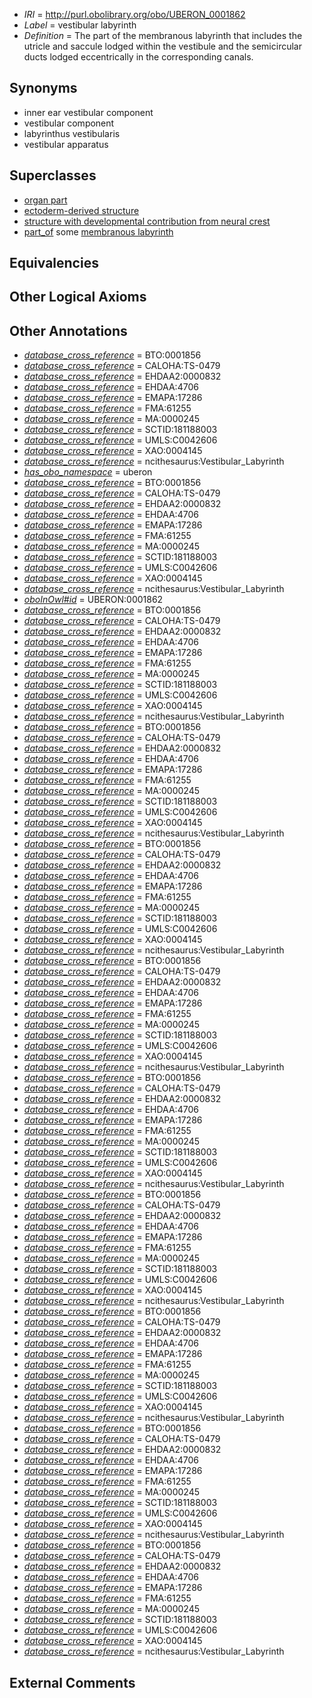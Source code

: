  * *IRI* = http://purl.obolibrary.org/obo/UBERON_0001862
 * *Label* = vestibular labyrinth
 * *Definition* = The part of the membranous labyrinth that includes the utricle and saccule lodged within the vestibule and the semicircular ducts lodged eccentrically in the corresponding canals.

## Synonyms

 * inner ear vestibular component
 * vestibular component
 * labyrinthus vestibularis
 * vestibular apparatus

## Superclasses

 * [organ part](../../UBERON/64/UBERON_0000064.md)
 * [ectoderm-derived structure](../../UBERON/21/UBERON_0004121.md)
 * [structure with developmental contribution from neural crest](../../UBERON/14/UBERON_0010314.md)
 * [part_of](../../BFO/50/BFO_0000050.md) some [membranous labyrinth](../../UBERON/49/UBERON_0001849.md)

## Equivalencies


## Other Logical Axioms


## Other Annotations

 * *[database_cross_reference](../../ef/oboInOwl#hasDbXref.md)* = BTO:0001856
 * *[database_cross_reference](../../ef/oboInOwl#hasDbXref.md)* = CALOHA:TS-0479
 * *[database_cross_reference](../../ef/oboInOwl#hasDbXref.md)* = EHDAA2:0000832
 * *[database_cross_reference](../../ef/oboInOwl#hasDbXref.md)* = EHDAA:4706
 * *[database_cross_reference](../../ef/oboInOwl#hasDbXref.md)* = EMAPA:17286
 * *[database_cross_reference](../../ef/oboInOwl#hasDbXref.md)* = FMA:61255
 * *[database_cross_reference](../../ef/oboInOwl#hasDbXref.md)* = MA:0000245
 * *[database_cross_reference](../../ef/oboInOwl#hasDbXref.md)* = SCTID:181188003
 * *[database_cross_reference](../../ef/oboInOwl#hasDbXref.md)* = UMLS:C0042606
 * *[database_cross_reference](../../ef/oboInOwl#hasDbXref.md)* = XAO:0004145
 * *[database_cross_reference](../../ef/oboInOwl#hasDbXref.md)* = ncithesaurus:Vestibular_Labyrinth
 * *[has_obo_namespace](../../ce/oboInOwl#hasOBONamespace.md)* = uberon
 * *[database_cross_reference](../../ef/oboInOwl#hasDbXref.md)* = BTO:0001856
 * *[database_cross_reference](../../ef/oboInOwl#hasDbXref.md)* = CALOHA:TS-0479
 * *[database_cross_reference](../../ef/oboInOwl#hasDbXref.md)* = EHDAA2:0000832
 * *[database_cross_reference](../../ef/oboInOwl#hasDbXref.md)* = EHDAA:4706
 * *[database_cross_reference](../../ef/oboInOwl#hasDbXref.md)* = EMAPA:17286
 * *[database_cross_reference](../../ef/oboInOwl#hasDbXref.md)* = FMA:61255
 * *[database_cross_reference](../../ef/oboInOwl#hasDbXref.md)* = MA:0000245
 * *[database_cross_reference](../../ef/oboInOwl#hasDbXref.md)* = SCTID:181188003
 * *[database_cross_reference](../../ef/oboInOwl#hasDbXref.md)* = UMLS:C0042606
 * *[database_cross_reference](../../ef/oboInOwl#hasDbXref.md)* = XAO:0004145
 * *[database_cross_reference](../../ef/oboInOwl#hasDbXref.md)* = ncithesaurus:Vestibular_Labyrinth
 * *[oboInOwl#id](../../id/oboInOwl#id.md)* = UBERON:0001862
 * *[database_cross_reference](../../ef/oboInOwl#hasDbXref.md)* = BTO:0001856
 * *[database_cross_reference](../../ef/oboInOwl#hasDbXref.md)* = CALOHA:TS-0479
 * *[database_cross_reference](../../ef/oboInOwl#hasDbXref.md)* = EHDAA2:0000832
 * *[database_cross_reference](../../ef/oboInOwl#hasDbXref.md)* = EHDAA:4706
 * *[database_cross_reference](../../ef/oboInOwl#hasDbXref.md)* = EMAPA:17286
 * *[database_cross_reference](../../ef/oboInOwl#hasDbXref.md)* = FMA:61255
 * *[database_cross_reference](../../ef/oboInOwl#hasDbXref.md)* = MA:0000245
 * *[database_cross_reference](../../ef/oboInOwl#hasDbXref.md)* = SCTID:181188003
 * *[database_cross_reference](../../ef/oboInOwl#hasDbXref.md)* = UMLS:C0042606
 * *[database_cross_reference](../../ef/oboInOwl#hasDbXref.md)* = XAO:0004145
 * *[database_cross_reference](../../ef/oboInOwl#hasDbXref.md)* = ncithesaurus:Vestibular_Labyrinth
 * *[database_cross_reference](../../ef/oboInOwl#hasDbXref.md)* = BTO:0001856
 * *[database_cross_reference](../../ef/oboInOwl#hasDbXref.md)* = CALOHA:TS-0479
 * *[database_cross_reference](../../ef/oboInOwl#hasDbXref.md)* = EHDAA2:0000832
 * *[database_cross_reference](../../ef/oboInOwl#hasDbXref.md)* = EHDAA:4706
 * *[database_cross_reference](../../ef/oboInOwl#hasDbXref.md)* = EMAPA:17286
 * *[database_cross_reference](../../ef/oboInOwl#hasDbXref.md)* = FMA:61255
 * *[database_cross_reference](../../ef/oboInOwl#hasDbXref.md)* = MA:0000245
 * *[database_cross_reference](../../ef/oboInOwl#hasDbXref.md)* = SCTID:181188003
 * *[database_cross_reference](../../ef/oboInOwl#hasDbXref.md)* = UMLS:C0042606
 * *[database_cross_reference](../../ef/oboInOwl#hasDbXref.md)* = XAO:0004145
 * *[database_cross_reference](../../ef/oboInOwl#hasDbXref.md)* = ncithesaurus:Vestibular_Labyrinth
 * *[database_cross_reference](../../ef/oboInOwl#hasDbXref.md)* = BTO:0001856
 * *[database_cross_reference](../../ef/oboInOwl#hasDbXref.md)* = CALOHA:TS-0479
 * *[database_cross_reference](../../ef/oboInOwl#hasDbXref.md)* = EHDAA2:0000832
 * *[database_cross_reference](../../ef/oboInOwl#hasDbXref.md)* = EHDAA:4706
 * *[database_cross_reference](../../ef/oboInOwl#hasDbXref.md)* = EMAPA:17286
 * *[database_cross_reference](../../ef/oboInOwl#hasDbXref.md)* = FMA:61255
 * *[database_cross_reference](../../ef/oboInOwl#hasDbXref.md)* = MA:0000245
 * *[database_cross_reference](../../ef/oboInOwl#hasDbXref.md)* = SCTID:181188003
 * *[database_cross_reference](../../ef/oboInOwl#hasDbXref.md)* = UMLS:C0042606
 * *[database_cross_reference](../../ef/oboInOwl#hasDbXref.md)* = XAO:0004145
 * *[database_cross_reference](../../ef/oboInOwl#hasDbXref.md)* = ncithesaurus:Vestibular_Labyrinth
 * *[database_cross_reference](../../ef/oboInOwl#hasDbXref.md)* = BTO:0001856
 * *[database_cross_reference](../../ef/oboInOwl#hasDbXref.md)* = CALOHA:TS-0479
 * *[database_cross_reference](../../ef/oboInOwl#hasDbXref.md)* = EHDAA2:0000832
 * *[database_cross_reference](../../ef/oboInOwl#hasDbXref.md)* = EHDAA:4706
 * *[database_cross_reference](../../ef/oboInOwl#hasDbXref.md)* = EMAPA:17286
 * *[database_cross_reference](../../ef/oboInOwl#hasDbXref.md)* = FMA:61255
 * *[database_cross_reference](../../ef/oboInOwl#hasDbXref.md)* = MA:0000245
 * *[database_cross_reference](../../ef/oboInOwl#hasDbXref.md)* = SCTID:181188003
 * *[database_cross_reference](../../ef/oboInOwl#hasDbXref.md)* = UMLS:C0042606
 * *[database_cross_reference](../../ef/oboInOwl#hasDbXref.md)* = XAO:0004145
 * *[database_cross_reference](../../ef/oboInOwl#hasDbXref.md)* = ncithesaurus:Vestibular_Labyrinth
 * *[database_cross_reference](../../ef/oboInOwl#hasDbXref.md)* = BTO:0001856
 * *[database_cross_reference](../../ef/oboInOwl#hasDbXref.md)* = CALOHA:TS-0479
 * *[database_cross_reference](../../ef/oboInOwl#hasDbXref.md)* = EHDAA2:0000832
 * *[database_cross_reference](../../ef/oboInOwl#hasDbXref.md)* = EHDAA:4706
 * *[database_cross_reference](../../ef/oboInOwl#hasDbXref.md)* = EMAPA:17286
 * *[database_cross_reference](../../ef/oboInOwl#hasDbXref.md)* = FMA:61255
 * *[database_cross_reference](../../ef/oboInOwl#hasDbXref.md)* = MA:0000245
 * *[database_cross_reference](../../ef/oboInOwl#hasDbXref.md)* = SCTID:181188003
 * *[database_cross_reference](../../ef/oboInOwl#hasDbXref.md)* = UMLS:C0042606
 * *[database_cross_reference](../../ef/oboInOwl#hasDbXref.md)* = XAO:0004145
 * *[database_cross_reference](../../ef/oboInOwl#hasDbXref.md)* = ncithesaurus:Vestibular_Labyrinth
 * *[database_cross_reference](../../ef/oboInOwl#hasDbXref.md)* = BTO:0001856
 * *[database_cross_reference](../../ef/oboInOwl#hasDbXref.md)* = CALOHA:TS-0479
 * *[database_cross_reference](../../ef/oboInOwl#hasDbXref.md)* = EHDAA2:0000832
 * *[database_cross_reference](../../ef/oboInOwl#hasDbXref.md)* = EHDAA:4706
 * *[database_cross_reference](../../ef/oboInOwl#hasDbXref.md)* = EMAPA:17286
 * *[database_cross_reference](../../ef/oboInOwl#hasDbXref.md)* = FMA:61255
 * *[database_cross_reference](../../ef/oboInOwl#hasDbXref.md)* = MA:0000245
 * *[database_cross_reference](../../ef/oboInOwl#hasDbXref.md)* = SCTID:181188003
 * *[database_cross_reference](../../ef/oboInOwl#hasDbXref.md)* = UMLS:C0042606
 * *[database_cross_reference](../../ef/oboInOwl#hasDbXref.md)* = XAO:0004145
 * *[database_cross_reference](../../ef/oboInOwl#hasDbXref.md)* = ncithesaurus:Vestibular_Labyrinth
 * *[database_cross_reference](../../ef/oboInOwl#hasDbXref.md)* = BTO:0001856
 * *[database_cross_reference](../../ef/oboInOwl#hasDbXref.md)* = CALOHA:TS-0479
 * *[database_cross_reference](../../ef/oboInOwl#hasDbXref.md)* = EHDAA2:0000832
 * *[database_cross_reference](../../ef/oboInOwl#hasDbXref.md)* = EHDAA:4706
 * *[database_cross_reference](../../ef/oboInOwl#hasDbXref.md)* = EMAPA:17286
 * *[database_cross_reference](../../ef/oboInOwl#hasDbXref.md)* = FMA:61255
 * *[database_cross_reference](../../ef/oboInOwl#hasDbXref.md)* = MA:0000245
 * *[database_cross_reference](../../ef/oboInOwl#hasDbXref.md)* = SCTID:181188003
 * *[database_cross_reference](../../ef/oboInOwl#hasDbXref.md)* = UMLS:C0042606
 * *[database_cross_reference](../../ef/oboInOwl#hasDbXref.md)* = XAO:0004145
 * *[database_cross_reference](../../ef/oboInOwl#hasDbXref.md)* = ncithesaurus:Vestibular_Labyrinth
 * *[database_cross_reference](../../ef/oboInOwl#hasDbXref.md)* = BTO:0001856
 * *[database_cross_reference](../../ef/oboInOwl#hasDbXref.md)* = CALOHA:TS-0479
 * *[database_cross_reference](../../ef/oboInOwl#hasDbXref.md)* = EHDAA2:0000832
 * *[database_cross_reference](../../ef/oboInOwl#hasDbXref.md)* = EHDAA:4706
 * *[database_cross_reference](../../ef/oboInOwl#hasDbXref.md)* = EMAPA:17286
 * *[database_cross_reference](../../ef/oboInOwl#hasDbXref.md)* = FMA:61255
 * *[database_cross_reference](../../ef/oboInOwl#hasDbXref.md)* = MA:0000245
 * *[database_cross_reference](../../ef/oboInOwl#hasDbXref.md)* = SCTID:181188003
 * *[database_cross_reference](../../ef/oboInOwl#hasDbXref.md)* = UMLS:C0042606
 * *[database_cross_reference](../../ef/oboInOwl#hasDbXref.md)* = XAO:0004145
 * *[database_cross_reference](../../ef/oboInOwl#hasDbXref.md)* = ncithesaurus:Vestibular_Labyrinth
 * *[database_cross_reference](../../ef/oboInOwl#hasDbXref.md)* = BTO:0001856
 * *[database_cross_reference](../../ef/oboInOwl#hasDbXref.md)* = CALOHA:TS-0479
 * *[database_cross_reference](../../ef/oboInOwl#hasDbXref.md)* = EHDAA2:0000832
 * *[database_cross_reference](../../ef/oboInOwl#hasDbXref.md)* = EHDAA:4706
 * *[database_cross_reference](../../ef/oboInOwl#hasDbXref.md)* = EMAPA:17286
 * *[database_cross_reference](../../ef/oboInOwl#hasDbXref.md)* = FMA:61255
 * *[database_cross_reference](../../ef/oboInOwl#hasDbXref.md)* = MA:0000245
 * *[database_cross_reference](../../ef/oboInOwl#hasDbXref.md)* = SCTID:181188003
 * *[database_cross_reference](../../ef/oboInOwl#hasDbXref.md)* = UMLS:C0042606
 * *[database_cross_reference](../../ef/oboInOwl#hasDbXref.md)* = XAO:0004145
 * *[database_cross_reference](../../ef/oboInOwl#hasDbXref.md)* = ncithesaurus:Vestibular_Labyrinth

## External Comments

